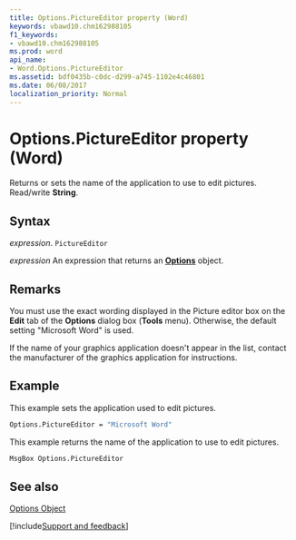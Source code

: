 ```yaml
---
title: Options.PictureEditor property (Word)
keywords: vbawd10.chm162988105
f1_keywords:
- vbawd10.chm162988105
ms.prod: word
api_name:
- Word.Options.PictureEditor
ms.assetid: bdf0435b-c0dc-d299-a745-1102e4c46801
ms.date: 06/08/2017
localization_priority: Normal
---
```



# Options.PictureEditor property (Word)

Returns or sets the name of the application to use to edit pictures. Read/write  **String**.


## Syntax

_expression_. `PictureEditor`

 _expression_ An expression that returns an **[Options](Word.Options.md)** object.


## Remarks

You must use the exact wording displayed in the Picture editor box on the  **Edit** tab of the **Options** dialog box (**Tools** menu). Otherwise, the default setting "Microsoft Word" is used.

If the name of your graphics application doesn't appear in the list, contact the manufacturer of the graphics application for instructions.


## Example

This example sets the application used to edit pictures.


```vb
Options.PictureEditor = "Microsoft Word"
```

This example returns the name of the application to use to edit pictures.




```vb
MsgBox Options.PictureEditor
```


## See also


[Options Object](Word.Options.md)

[!include[Support and feedback](~/includes/feedback-boilerplate.md)]